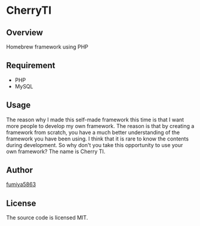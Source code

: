 # CherryTI

## Overview
Homebrew framework using PHP

## Requirement
- PHP
- MySQL

## Usage
The reason why I made this self-made framework this time is that I want more people to develop my own framework. The reason is that by creating a framework from scratch, you have a much better understanding of the framework you have been using. I think that it is rare to know the contents during development. So why don't you take this opportunity to use your own framework?
The name is Cherry TI.

## Author
[fumiya5863](https://github.com/fumiya5863)

## License
The source code is licensed MIT.
